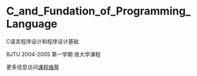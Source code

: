 C_and_Fundation_of_Programming_Language
=======================================

C语言程序设计和程序设计基础

BJTU 2004-2005 第一学期 夜大学课程 

更多信息访问[课程维基](https://github.com/iPortNe/C_and_Fundation_of_Programming_Language/wiki/%E8%AF%BE%E7%A8%8B%E7%BB%B4%E5%9F%BA)

